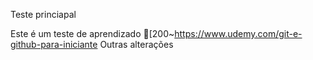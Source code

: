 Teste princiapal

Este é um teste de aprendizado
[200~https://www.udemy.com/git-e-github-para-iniciante
Outras alterações 
